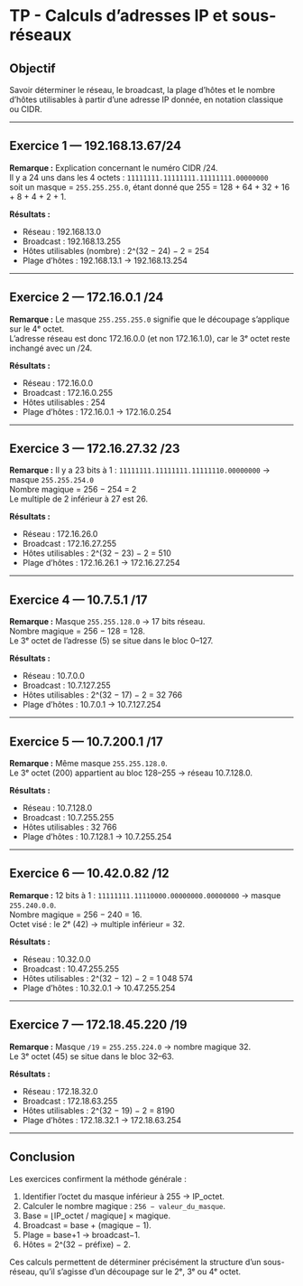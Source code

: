 # TP - Calculs d’adresses IP et sous-réseaux

## Objectif
Savoir déterminer le réseau, le broadcast, la plage d’hôtes et le nombre d’hôtes utilisables à partir d’une adresse IP donnée, en notation classique ou CIDR.

---

## Exercice 1 — 192.168.13.67/24
**Remarque :**
Explication concernant le numéro CIDR /24.  
Il y a 24 uns dans les 4 octets : `11111111.11111111.11111111.00000000`  
soit un masque = `255.255.255.0`, étant donné que 255 = 128 + 64 + 32 + 16 + 8 + 4 + 2 + 1.

**Résultats :**
- Réseau : 192.168.13.0  
- Broadcast : 192.168.13.255  
- Hôtes utilisables (nombre) : 2^(32 − 24) − 2 = 254  
- Plage d’hôtes : 192.168.13.1 → 192.168.13.254  

---

## Exercice 2 — 172.16.0.1 /24
**Remarque :**
Le masque `255.255.255.0` signifie que le découpage s’applique sur le 4ᵉ octet.  
L’adresse réseau est donc 172.16.0.0 (et non 172.16.1.0), car le 3ᵉ octet reste inchangé avec un /24.

**Résultats :**
- Réseau : 172.16.0.0  
- Broadcast : 172.16.0.255  
- Hôtes utilisables : 254  
- Plage d’hôtes : 172.16.0.1 → 172.16.0.254  

---

## Exercice 3 — 172.16.27.32 /23
**Remarque :**
Il y a 23 bits à 1 : `11111111.11111111.11111110.00000000` → masque `255.255.254.0`  
Nombre magique = 256 − 254 = 2  
Le multiple de 2 inférieur à 27 est 26.

**Résultats :**
- Réseau : 172.16.26.0  
- Broadcast : 172.16.27.255  
- Hôtes utilisables : 2^(32 − 23) − 2 = 510  
- Plage d’hôtes : 172.16.26.1 → 172.16.27.254  

---

## Exercice 4 — 10.7.5.1 /17
**Remarque :**
Masque `255.255.128.0` → 17 bits réseau.  
Nombre magique = 256 − 128 = 128.  
Le 3ᵉ octet de l’adresse (5) se situe dans le bloc 0–127.

**Résultats :**
- Réseau : 10.7.0.0  
- Broadcast : 10.7.127.255  
- Hôtes utilisables : 2^(32 − 17) − 2 = 32 766  
- Plage d’hôtes : 10.7.0.1 → 10.7.127.254  

---

## Exercice 5 — 10.7.200.1 /17
**Remarque :**
Même masque `255.255.128.0`.  
Le 3ᵉ octet (200) appartient au bloc 128–255 → réseau 10.7.128.0.

**Résultats :**
- Réseau : 10.7.128.0  
- Broadcast : 10.7.255.255  
- Hôtes utilisables : 32 766  
- Plage d’hôtes : 10.7.128.1 → 10.7.255.254  

---

## Exercice 6 — 10.42.0.82 /12
**Remarque :**
12 bits à 1 : `11111111.11110000.00000000.00000000` → masque `255.240.0.0`.  
Nombre magique = 256 − 240 = 16.  
Octet visé : le 2ᵉ (42) → multiple inférieur = 32.

**Résultats :**
- Réseau : 10.32.0.0  
- Broadcast : 10.47.255.255  
- Hôtes utilisables : 2^(32 − 12) − 2 = 1 048 574  
- Plage d’hôtes : 10.32.0.1 → 10.47.255.254  

---

## Exercice 7 — 172.18.45.220 /19
**Remarque :**
Masque `/19` = `255.255.224.0` → nombre magique 32.  
Le 3ᵉ octet (45) se situe dans le bloc 32–63.

**Résultats :**
- Réseau : 172.18.32.0  
- Broadcast : 172.18.63.255  
- Hôtes utilisables : 2^(32 − 19) − 2 = 8190  
- Plage d’hôtes : 172.18.32.1 → 172.18.63.254  

---

## Conclusion
Les exercices confirment la méthode générale :
1. Identifier l’octet du masque inférieur à 255 → IP_octet.  
2. Calculer le nombre magique : `256 − valeur_du_masque`.  
3. Base = ⌊IP_octet / magique⌋ × magique.  
4. Broadcast = base + (magique − 1).  
5. Plage = base+1 → broadcast−1.  
6. Hôtes = 2^(32 − préfixe) − 2.

Ces calculs permettent de déterminer précisément la structure d’un sous-réseau, qu’il s’agisse d’un découpage sur le 2ᵉ, 3ᵉ ou 4ᵉ octet.
